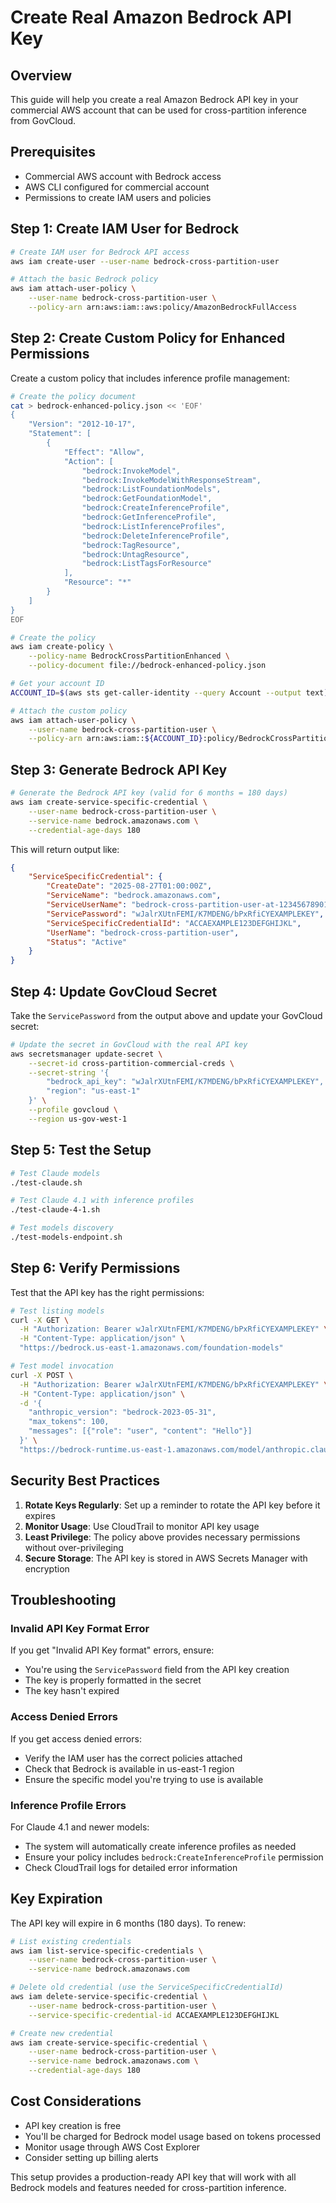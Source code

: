 # Create Real Amazon Bedrock API Key

## Overview

This guide will help you create a real Amazon Bedrock API key in your commercial AWS account that can be used for cross-partition inference from GovCloud.

## Prerequisites

- Commercial AWS account with Bedrock access
- AWS CLI configured for commercial account
- Permissions to create IAM users and policies

## Step 1: Create IAM User for Bedrock

```bash
# Create IAM user for Bedrock API access
aws iam create-user --user-name bedrock-cross-partition-user

# Attach the basic Bedrock policy
aws iam attach-user-policy \
    --user-name bedrock-cross-partition-user \
    --policy-arn arn:aws:iam::aws:policy/AmazonBedrockFullAccess
```

## Step 2: Create Custom Policy for Enhanced Permissions

Create a custom policy that includes inference profile management:

```bash
# Create the policy document
cat > bedrock-enhanced-policy.json << 'EOF'
{
    "Version": "2012-10-17",
    "Statement": [
        {
            "Effect": "Allow",
            "Action": [
                "bedrock:InvokeModel",
                "bedrock:InvokeModelWithResponseStream",
                "bedrock:ListFoundationModels",
                "bedrock:GetFoundationModel",
                "bedrock:CreateInferenceProfile",
                "bedrock:GetInferenceProfile",
                "bedrock:ListInferenceProfiles",
                "bedrock:DeleteInferenceProfile",
                "bedrock:TagResource",
                "bedrock:UntagResource",
                "bedrock:ListTagsForResource"
            ],
            "Resource": "*"
        }
    ]
}
EOF

# Create the policy
aws iam create-policy \
    --policy-name BedrockCrossPartitionEnhanced \
    --policy-document file://bedrock-enhanced-policy.json

# Get your account ID
ACCOUNT_ID=$(aws sts get-caller-identity --query Account --output text)

# Attach the custom policy
aws iam attach-user-policy \
    --user-name bedrock-cross-partition-user \
    --policy-arn arn:aws:iam::${ACCOUNT_ID}:policy/BedrockCrossPartitionEnhanced
```

## Step 3: Generate Bedrock API Key

```bash
# Generate the Bedrock API key (valid for 6 months = 180 days)
aws iam create-service-specific-credential \
    --user-name bedrock-cross-partition-user \
    --service-name bedrock.amazonaws.com \
    --credential-age-days 180
```

This will return output like:
```json
{
    "ServiceSpecificCredential": {
        "CreateDate": "2025-08-27T01:00:00Z",
        "ServiceName": "bedrock.amazonaws.com",
        "ServiceUserName": "bedrock-cross-partition-user-at-123456789012",
        "ServicePassword": "wJalrXUtnFEMI/K7MDENG/bPxRfiCYEXAMPLEKEY",
        "ServiceSpecificCredentialId": "ACCAEXAMPLE123DEFGHIJKL",
        "UserName": "bedrock-cross-partition-user",
        "Status": "Active"
    }
}
```

## Step 4: Update GovCloud Secret

Take the `ServicePassword` from the output above and update your GovCloud secret:

```bash
# Update the secret in GovCloud with the real API key
aws secretsmanager update-secret \
    --secret-id cross-partition-commercial-creds \
    --secret-string '{
        "bedrock_api_key": "wJalrXUtnFEMI/K7MDENG/bPxRfiCYEXAMPLEKEY",
        "region": "us-east-1"
    }' \
    --profile govcloud \
    --region us-gov-west-1
```

## Step 5: Test the Setup

```bash
# Test Claude models
./test-claude.sh

# Test Claude 4.1 with inference profiles
./test-claude-4-1.sh

# Test models discovery
./test-models-endpoint.sh
```

## Step 6: Verify Permissions

Test that the API key has the right permissions:

```bash
# Test listing models
curl -X GET \
  -H "Authorization: Bearer wJalrXUtnFEMI/K7MDENG/bPxRfiCYEXAMPLEKEY" \
  -H "Content-Type: application/json" \
  "https://bedrock.us-east-1.amazonaws.com/foundation-models"

# Test model invocation
curl -X POST \
  -H "Authorization: Bearer wJalrXUtnFEMI/K7MDENG/bPxRfiCYEXAMPLEKEY" \
  -H "Content-Type: application/json" \
  -d '{
    "anthropic_version": "bedrock-2023-05-31",
    "max_tokens": 100,
    "messages": [{"role": "user", "content": "Hello"}]
  }' \
  "https://bedrock-runtime.us-east-1.amazonaws.com/model/anthropic.claude-3-5-sonnet-20240620-v1:0/invoke"
```

## Security Best Practices

1. **Rotate Keys Regularly**: Set up a reminder to rotate the API key before it expires
2. **Monitor Usage**: Use CloudTrail to monitor API key usage
3. **Least Privilege**: The policy above provides necessary permissions without over-privileging
4. **Secure Storage**: The API key is stored in AWS Secrets Manager with encryption

## Troubleshooting

### Invalid API Key Format Error
If you get "Invalid API Key format" errors, ensure:
- You're using the `ServicePassword` field from the API key creation
- The key is properly formatted in the secret
- The key hasn't expired

### Access Denied Errors
If you get access denied errors:
- Verify the IAM user has the correct policies attached
- Check that Bedrock is available in us-east-1 region
- Ensure the specific model you're trying to use is available

### Inference Profile Errors
For Claude 4.1 and newer models:
- The system will automatically create inference profiles as needed
- Ensure your policy includes `bedrock:CreateInferenceProfile` permission
- Check CloudTrail logs for detailed error information

## Key Expiration

The API key will expire in 6 months (180 days). To renew:

```bash
# List existing credentials
aws iam list-service-specific-credentials \
    --user-name bedrock-cross-partition-user \
    --service-name bedrock.amazonaws.com

# Delete old credential (use the ServiceSpecificCredentialId)
aws iam delete-service-specific-credential \
    --user-name bedrock-cross-partition-user \
    --service-specific-credential-id ACCAEXAMPLE123DEFGHIJKL

# Create new credential
aws iam create-service-specific-credential \
    --user-name bedrock-cross-partition-user \
    --service-name bedrock.amazonaws.com \
    --credential-age-days 180
```

## Cost Considerations

- API key creation is free
- You'll be charged for Bedrock model usage based on tokens processed
- Monitor usage through AWS Cost Explorer
- Consider setting up billing alerts

This setup provides a production-ready API key that will work with all Bedrock models and features needed for cross-partition inference.
